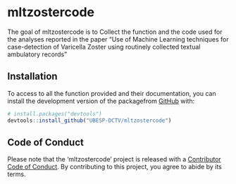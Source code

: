 
<!-- README.md is generated from README.Rmd. Please edit that file -->

# mltzostercode

<!-- badges: start -->

<!-- badges: end -->

The goal of mltzostercode is to Collect the function and the code used
for the analyses reported in the paper “Use of Machine Learning
techniques for case-detection of Varicella Zoster using routinely
collected textual ambulatory records”

## Installation

To access to all the function provided and their documentation, you can
install the development version of the packagefrom
[GitHub](https://github.com/) with:

``` r
# install.packages("devtools")
devtools::install_github("UBESP-DCTV/mltzostercode")
```

## Code of Conduct

Please note that the ‘mltzostercode’ project is released with a
[Contributor Code of Conduct](.github/CODE_OF_CONDUCT.md). By
contributing to this project, you agree to abide by its terms.
